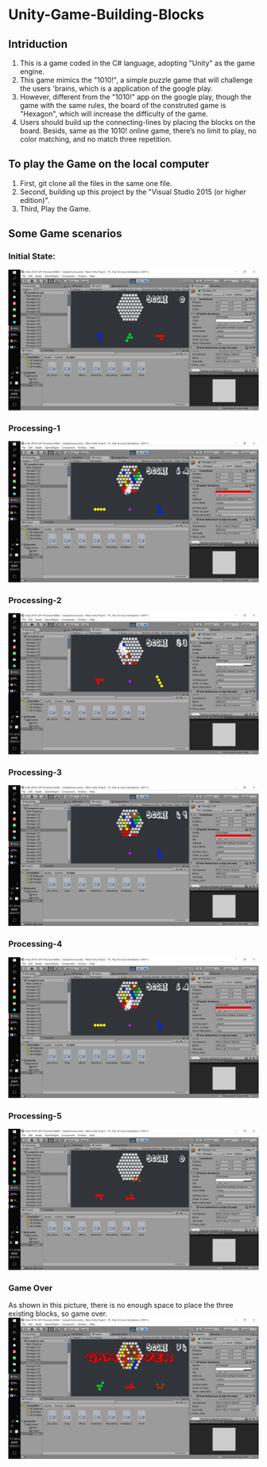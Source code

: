 # Unity-Game-Building-Blocks

## Intriduction
1. This is a game coded in the C# language, adopting "Unity" as the game engine.
1. This game mimics the "1010!", a simple puzzle game that will challenge the users 'brains, which is a application of the google play.
1. However, different from the "1010!" app on the google play, though the game with the same rules, the board of the construted game is "Hexagon", which will increase the difficulty of the game.
1. Users should build up the connecting-lines by placing the blocks on the board. Besids, same as the 1010! online game, there’s no limit to play, no color matching, and no match three repetition.

## To play the Game on the local computer
1. First, git clone all the files in the same one file.
1. Second, building up this project by the "Visual Studio 2015 (or higher edition)".
1. Third, Play the Game.


## Some Game scenarios

### Initial State:
![image](https://github.com/Yi-Huaaa/Unity-Game-Building-Blocks/blob/master/Game%20scenarios/Game%20scenarios_0.png)
### Processing-1
![image](https://github.com/Yi-Huaaa/Unity-Game-Building-Blocks/blob/master/Game%20scenarios/Game%20scenarios_4.png)
### Processing-2
![image](https://github.com/Yi-Huaaa/Unity-Game-Building-Blocks/blob/master/Game%20scenarios/Game%20scenarios_1.png)
### Processing-3
![image](https://github.com/Yi-Huaaa/Unity-Game-Building-Blocks/blob/master/Game%20scenarios/Game%20scenarios_3.png)
### Processing-4
![image](https://github.com/Yi-Huaaa/Unity-Game-Building-Blocks/blob/master/Game%20scenarios/Game%20scenarios_2.png)
### Processing-5
![image](https://github.com/Yi-Huaaa/Unity-Game-Building-Blocks/blob/master/Game%20scenarios/Game%20scenarios_5.png)


### Game Over
As shown in this picture, there is no enough space to place the three existing blocks, so game over.
![image](https://github.com/Yi-Huaaa/Unity-Game-Building-Blocks/blob/master/Game%20scenarios/Game%20scenarios_gameover.png)
